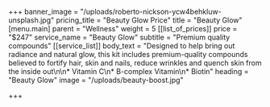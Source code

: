 +++
banner_image = "/uploads/roberto-nickson-ycw4behkluw-unsplash.jpg"
pricing_title = "Beauty Glow Price"
title = "Beauty Glow"
[menu.main]
parent = "Wellness"
weight = 5
[[list_of_prices]]
price = "$247"
service_name = "Beauty Glow"
subtitle = "Premium quality compounds"
[[service_list]]
body_text = "Designed to help bring out radiance and natural glow, this kit includes premium-quality compounds believed to fortify hair, skin and nails, reduce wrinkles and quench skin from the inside out\n\n* Vitamin C\n* B-complex Vitamin\n* Biotin"
heading = "Beauty Glow"
image = "/uploads/beauty-boost.jpg"

+++
